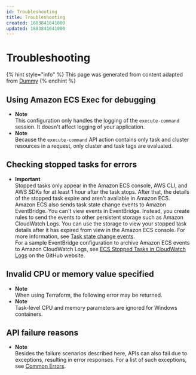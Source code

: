 ```yaml
---
id: Troubleshooting
title: Troubleshooting
created: 1683841041000
updated: 1683841041000
---
```

# Troubleshooting
{% hint style="info" %}
This page was generated from content adapted from [Dummy](https://docs.aws.amazon.com/ec2/index.html)
{% endhint %}
## Using Amazon ECS Exec for debugging

- **Note**  
This configuration only handles the logging of the `execute-command` session\. It doesn't affect logging of your application\.
- **Note**  
Because the `execute-command` API action contains only task and cluster resources in a request, only cluster and task tags are evaluated\.


## Checking stopped tasks for errors

- **Important**  
Stopped tasks only appear in the Amazon ECS console, AWS CLI, and AWS SDKs for at least 1 hour after the task stops\. After that, the details of the stopped task expire and aren't available in Amazon ECS\.  
Amazon ECS also sends task state change events to Amazon EventBridge\. You can't view events in EventBridge\. Instead, you create rules to send the events to other persistent storage such as Amazon CloudWatch Logs\. You can use the storage to view your stopped task details after it has expired from view in the Amazon ECS console\. For more information, see [Task state change events](ecs_cwe_events.md#ecs_task_events)\.  
For a sample EventBridge configuration to archive Amazon ECS events to Amazon CloudWatch Logs, see [ECS Stopped Tasks in CloudWatch Logs](https://github.com/aws-samples/amazon-ecs-stopped-tasks-cwlogs#ecs-stopped-tasks-in-cloudwatch-logs) on the GitHub website\.


## Invalid CPU or memory value specified

- **Note**  
When using Terraform, the following error may be returned\.
- **Note**  
Task\-level CPU and memory parameters are ignored for Windows containers\.


## API failure reasons

- **Note**  
Besides the failure scenarios described here, APIs can also fail due to exceptions, resulting in error responses\. For a list of such exceptions, see [Common Errors](https://docs.aws.amazon.com/AmazonECS/latest/APIReference/CommonErrors.html)\.

